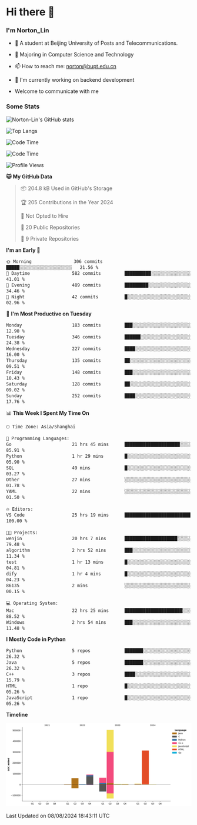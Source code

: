 
# Hi there 👋

### I'm Norton_Lin
- 🏫 A student at Beijing University of Posts and Telecommunications.
- 🌱 Majoring in Computer Science and Technology
- 📫 How to reach me: norton@bupt.edu.cn
- 🌱 I'm currently working on backend development

- Welcome to communicate with me

### Some Stats
![Norton-Lin's GitHub stats](https://github-readme-stats.vercel.app/api?username=Norton-Lin&count_private=true&show_icons=true&theme=radical)

![Top Langs](https://github-readme-stats.vercel.app/api/top-langs/?username=Norton-Lin&langs_count=10&layout=compact)

![Code Time](https://github-readme-stats.vercel.app/api/wakatime?username=Norton_Lin)

<!--START_SECTION:waka-->
![Code Time](http://img.shields.io/badge/Code%20Time-775%20hrs%2055%20mins-blue)

![Profile Views](http://img.shields.io/badge/Profile%20Views-0-blue)

**🐱 My GitHub Data** 

> 📦 204.8 kB Used in GitHub's Storage 
 > 
> 🏆 205 Contributions in the Year 2024
 > 
> 🚫 Not Opted to Hire
 > 
> 📜 20 Public Repositories 
 > 
> 🔑 9 Private Repositories 
 > 
**I'm an Early 🐤** 

```text
🌞 Morning                306 commits         █████░░░░░░░░░░░░░░░░░░░░   21.56 % 
🌆 Daytime                582 commits         ██████████░░░░░░░░░░░░░░░   41.01 % 
🌃 Evening                489 commits         █████████░░░░░░░░░░░░░░░░   34.46 % 
🌙 Night                  42 commits          █░░░░░░░░░░░░░░░░░░░░░░░░   02.96 % 
```
📅 **I'm Most Productive on Tuesday** 

```text
Monday                   183 commits         ███░░░░░░░░░░░░░░░░░░░░░░   12.90 % 
Tuesday                  346 commits         ██████░░░░░░░░░░░░░░░░░░░   24.38 % 
Wednesday                227 commits         ████░░░░░░░░░░░░░░░░░░░░░   16.00 % 
Thursday                 135 commits         ██░░░░░░░░░░░░░░░░░░░░░░░   09.51 % 
Friday                   148 commits         ███░░░░░░░░░░░░░░░░░░░░░░   10.43 % 
Saturday                 128 commits         ██░░░░░░░░░░░░░░░░░░░░░░░   09.02 % 
Sunday                   252 commits         ████░░░░░░░░░░░░░░░░░░░░░   17.76 % 
```


📊 **This Week I Spent My Time On** 

```text
🕑︎ Time Zone: Asia/Shanghai

💬 Programming Languages: 
Go                       21 hrs 45 mins      █████████████████████░░░░   85.91 % 
Python                   1 hr 29 mins        █░░░░░░░░░░░░░░░░░░░░░░░░   05.90 % 
SQL                      49 mins             █░░░░░░░░░░░░░░░░░░░░░░░░   03.27 % 
Other                    27 mins             ░░░░░░░░░░░░░░░░░░░░░░░░░   01.78 % 
YAML                     22 mins             ░░░░░░░░░░░░░░░░░░░░░░░░░   01.50 % 

🔥 Editors: 
VS Code                  25 hrs 19 mins      █████████████████████████   100.00 % 

🐱‍💻 Projects: 
wenjin                   20 hrs 7 mins       ████████████████████░░░░░   79.48 % 
algorithm                2 hrs 52 mins       ███░░░░░░░░░░░░░░░░░░░░░░   11.34 % 
test                     1 hr 13 mins        █░░░░░░░░░░░░░░░░░░░░░░░░   04.81 % 
dify                     1 hr 4 mins         █░░░░░░░░░░░░░░░░░░░░░░░░   04.23 % 
86135                    2 mins              ░░░░░░░░░░░░░░░░░░░░░░░░░   00.15 % 

💻 Operating System: 
Mac                      22 hrs 25 mins      ██████████████████████░░░   88.52 % 
Windows                  2 hrs 54 mins       ███░░░░░░░░░░░░░░░░░░░░░░   11.48 % 
```

**I Mostly Code in Python** 

```text
Python                   5 repos             ███████░░░░░░░░░░░░░░░░░░   26.32 % 
Java                     5 repos             ███████░░░░░░░░░░░░░░░░░░   26.32 % 
C++                      3 repos             ████░░░░░░░░░░░░░░░░░░░░░   15.79 % 
HTML                     1 repo              █░░░░░░░░░░░░░░░░░░░░░░░░   05.26 % 
JavaScript               1 repo              █░░░░░░░░░░░░░░░░░░░░░░░░   05.26 % 
```



**Timeline**

![Lines of Code chart](https://raw.githubusercontent.com/Norton-Lin/Norton-Lin/main/assets/bar_graph.png)


 Last Updated on 08/08/2024 18:43:11 UTC
<!--END_SECTION:waka-->
